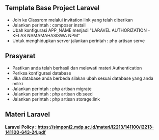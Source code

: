 ## Template Base Project Laravel

- Join ke Classrom melalui invitation link yang telah diberikan
- Jalankan perintah : composer install
- Ubah konfigurasi APP_NAME menjadi "LARAVEL AUTHORIZATION - KELAS NAMAMAHASISWA NPM"
- Untuk menghidupkan server jalankan perintah : php artisan serve

## Prasyarat
- Pastikan anda telah berhasil dan melewati materi Authentication
- Periksa konfigurasi database
- Jika database anda berbeda silakan ubah sesuai database yang anda miliki 
- Jalankan perintah : php artisan migrate
- Jalankan perintah : php artisan db:seed
- Jalankan perintah : php artisan storage:link

## Materi Laravel
#### Laravel Policy : https://simponi2.mdp.ac.id/materi/I2213/141100/I2213-141100-643-24.pdf